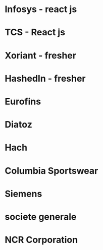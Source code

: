 # Infosys - react js

# TCS - React js

# Xoriant - fresher

# HashedIn - fresher

# Eurofins

# Diatoz

# Hach

# Columbia Sportswear

# Siemens

# societe generale

# NCR Corporation
